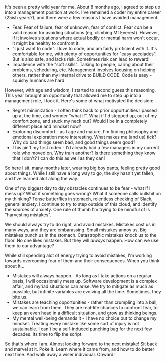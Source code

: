 It's been a pretty wild year for me.  About 8 months ago, I agreed to step up into a management position at work.  I've remained a coder my entire career (25ish years?), and there were a few reasons I have avoided management:

* Fear.  Fear of failure, fear of unknown, fear of conflict.  Fear *can* be a valid reason for avoiding situations (eg, climbing Mt Everest).  However, if it involves situations where actual bodily or mental harm won't occur, it might be healthy to confront it.
* "I just want to code".  I love to code, and am fairly proficient with it.  It's comfortable for me, with plenty of opportunities for "easy accolades".  But is also safe, and lacks risk.  Sometimes risk can lead to reward!
* Impatience with the "soft skills".  Talking to people, caring about their problems, scheduling, etc.  Management involves focusing on helping others, rather than my internal drive to BUILD CODE.  Code is easy - squishy humans are hard.

However, with age and wisdom, I started to second guess this reasoning.  This year brought an opportunity that allowed me to step up into a management role, I took it.  Here's some of what motivated the decision:

* Regret minimization - I often think back to prior opportunities I passed up at the time, and wonder "what if".  What if I'd stepped up, out of my comfort zone, and stuck my neck out?  Would I be in a completely different place and mindset now?
* Exploring discomfort - as I age and mature, I'm finding philosophy and emotional exploration more interesting.  What makes me (and us) tick?  Why do bad things seem bad, and good things seem good?
* This ain't my first rodeo - I'd already had a few managers in my current role who moved on.  Why train another?  Is there something they know that I don't?  I can do this as well as they can!

So here I sit, many months later, wearing big boy pants, feeling pretty good about things.  While I still have a long way to go, the sky hasn't yet fallen, and I've learned alot along the way.

One of my biggest day to day obstacles continues to be fear - what if I mess up?  What if something goes wrong?  What if someone calls bullshit on my thinking?  Tense butterflies in stomach, relentless checking of Slack, general anxiety.  I continue to try to step outside of this cloud, and identify the sources of anxiety.  One rule of thumb I'm trying to be mindful of is "harvesting mistakes".

We should always try to do right, and avoid mistakes.  Mistakes cost us in many ways, and they are embarassing.  Small mistakes annoy us.  Big mistakes punch us in the stomach.  Catastrophic mistakes knock us to the floor.  No one likes mistakes.  But they will *always* happen.  How can we use them to our advantage?

While still spending alot of energy trying to avoid mistakes, I'm working towards overcoming fear of them and their consequences.  When you think about it...

* Mistakes will always happen - As long as I take actions on a regular basis, I will occasionally mess up.  Software development is a complex affair, and myriad situations can arise.  We try to mitigate as much as possible, but infinite variables are evolving all the time.  Sometimes, they bite us.
* Mistakes are teaching opportunities - rather than crumpling into a ball, we can learn from them.  They are real-life chances to confront fear, to keep an even head in a difficult situation, and grow as thinking beings.
* My mental well-being demands it - I have no choice but to change my mindset.  Treating every mistake like some sort of injury is not sustainable.  I can't be a self-induced punching bag for the next few decades.  Its time to flip the script.

So that's where I am.  Almost looking forward to the next mistake!  Sit back and marvel at it.  Poke it.  Learn where it came from, and how to do better next time.  And walk away a wiser individual.  Onward!